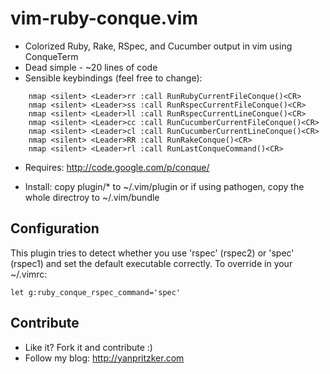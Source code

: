 vim-ruby-conque.vim
============

 * Colorized Ruby, Rake, RSpec, and Cucumber output in vim using ConqueTerm
 * Dead simple -  ~20 lines of code
 * Sensible keybindings (feel free to change):
 
```
    nmap <silent> <Leader>rr :call RunRubyCurrentFileConque()<CR>
    nmap <silent> <Leader>ss :call RunRspecCurrentFileConque()<CR>
    nmap <silent> <Leader>ll :call RunRspecCurrentLineConque()<CR>
    nmap <silent> <Leader>cc :call RunCucumberCurrentFileConque()<CR>
    nmap <silent> <Leader>cl :call RunCucumberCurrentLineConque()<CR>
    nmap <silent> <Leader>RR :call RunRakeConque()<CR>
    nmap <silent> <Leader>rl :call RunLastConqueCommand()<CR>
```

 * Requires: http://code.google.com/p/conque/

 * Install: copy plugin/* to ~/.vim/plugin or if using pathogen, 
   copy the whole directroy to ~/.vim/bundle

Configuration
--------------

This plugin tries to detect whether you use 'rspec' (rspec2) or 
'spec' (rspec1) and set the default executable correctly. To override in your ~/.vimrc:

    let g:ruby_conque_rspec_command='spec'

Contribute
--------------
 * Like it? Fork it and contribute :)
 * Follow my blog: http://yanpritzker.com
